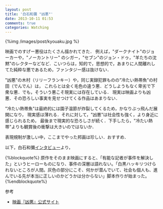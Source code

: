 ```yaml
---
layout: post
title: '白石和彌 "凶悪"'
date: 2013-10-11 01:53
comments: true
categories: Watching
---
```


{%img /images/post/kyouaku.jpg %}

映画でのすげー悪役はたくさん描かれてきた．
例えば，"ダークナイト"のジョーカーや，"ノーカントリー" のシガー，"セブン"のジョン・ドゥ，"羊たちの沈黙"のレクターなどなど．こいつらは，知的で，思想的で，あまりに人間離れしてた純粋な悪であるため，ファンタジー感は抜けない．

"凶悪"の木村（リリーフランキー）や，同じ実録犯罪ものの"冷たい熱帯魚"の村田（でんでん）は，
これらとは全く毛色の違う悪．どうしようもなく卑劣で下衆な悪．でも，そういう悪こそ現実には存在している．
現実は映画よりも凶悪．その恐ろしい事実を見せつけてくる作品はあまりない．

"冷たい熱帯魚"は最終的には園子温節が炸裂してくるため，かなりぶっ飛んだ展開になり，
現実感は薄れる．それに対して，"凶悪"は社会性も強く，より身近に感じられるため，
最後まで現実的な恐ろしさが続く．下手したら，"冷たい熱帯"よりも観賞後の衝撃は大きいのではないか．

表現規制が激しい中，ここまでやった邦画は珍しい．おすすめ．

以下，白石和彌[インタビュー](http://news.aol.jp/2013/09/11/kyoaku-1/)より，

{%blockquote%}
原作をそのまま映画にすると、「有能な記者が事件を解決した」というヒーローものになり、事件の深層は語れない。「白黒ハッキリつけられないところが人間。灰色の部分にこそ、何かが潜んでいて、社会も個人も、進んでいる先が本当に正しいのかどうかは分からない」脚本作りが始まった。
{%endblockquote%}


参考

- [映画『凶悪』公式サイト](http://www.kyouaku.com/)


